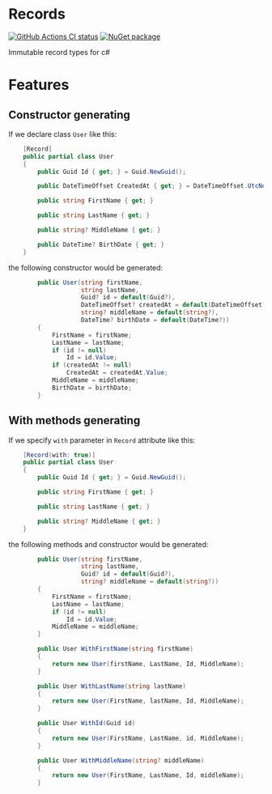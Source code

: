 # Records

[![GitHub Actions CI status](https://github.com/sobolev88/Records/workflows/CI/badge.svg?branch=master)](https://github.com/sobolev88/Records/actions?query=workflow%3ACI+branch%3Amaster)
[![NuGet package](https://img.shields.io/nuget/v/Records.svg)](https://www.nuget.org/packages/Records)

Immutable record types for c#

# Features
## Constructor generating
If we declare class `User` like this:
``` csharp
    [Record]
    public partial class User
    {
        public Guid Id { get; } = Guid.NewGuid();

        public DateTimeOffset CreatedAt { get; } = DateTimeOffset.UtcNow;

        public string FirstName { get; }

        public string LastName { get; }

        public string? MiddleName { get; }

        public DateTime? BirthDate { get; }
    }
```
the following constructor would be generated:
``` csharp
        public User(string firstName,
                    string lastName,
                    Guid? id = default(Guid?),
                    DateTimeOffset? createdAt = default(DateTimeOffset?),
                    string? middleName = default(string?),
                    DateTime? birthDate = default(DateTime?))
        {
            FirstName = firstName;
            LastName = lastName;
            if (id != null)
                Id = id.Value;
            if (createdAt != null)
                CreatedAt = createdAt.Value;
            MiddleName = middleName;
            BirthDate = birthDate;
        }
```
## With methods generating
If we specify `with` parameter in `Record` attribute like this:
``` csharp
    [Record(with: true)]
    public partial class User
    {
        public Guid Id { get; } = Guid.NewGuid();

        public string FirstName { get; }

        public string LastName { get; }

        public string? MiddleName { get; }
    }
```
the following methods and constructor would be generated:
``` csharp
        public User(string firstName,
                    string lastName,
                    Guid? id = default(Guid?),
                    string? middleName = default(string?))
        {
            FirstName = firstName;
            LastName = lastName;
            if (id != null)
                Id = id.Value;
            MiddleName = middleName;
        }

        public User WithFirstName(string firstName)
        {
            return new User(firstName, LastName, Id, MiddleName);
        }

        public User WithLastName(string lastName)
        {
            return new User(FirstName, lastName, Id, MiddleName);
        }

        public User WithId(Guid id)
        {
            return new User(FirstName, LastName, id, MiddleName);
        }

        public User WithMiddleName(string? middleName)
        {
            return new User(FirstName, LastName, Id, middleName);
        }
```
